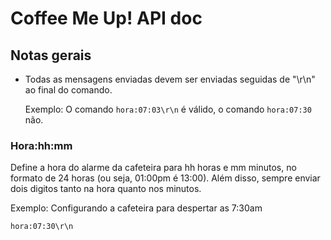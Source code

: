 # Coffee Me Up! API doc

## Notas gerais

- Todas as mensagens enviadas devem ser enviadas seguidas de "\r\n" ao final do comando.

    Exemplo: O comando ```hora:07:03\r\n``` é válido, o comando ```hora:07:30``` não.

### Hora:hh:mm

Define a hora do alarme da cafeteira para hh horas e mm minutos, no formato de 24 horas (ou
seja, 01:00pm é 13:00). Além disso, sempre enviar dois digitos tanto na hora quanto nos
minutos.

Exemplo: Configurando a cafeteira para despertar as 7:30am
```
hora:07:30\r\n
```
